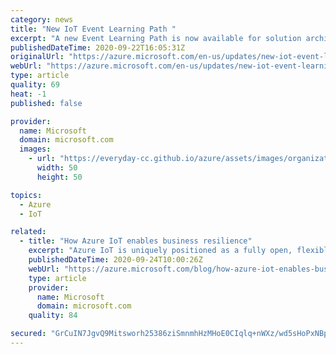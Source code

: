```yaml
---
category: news
title: "New IoT Event Learning Path "
excerpt: "A new Event Learning Path is now available for solution architects, business decision makers, and developers interested in IoT Solutions with Azure IoT Services. "
publishedDateTime: 2020-09-22T16:05:31Z
originalUrl: "https://azure.microsoft.com/en-us/updates/new-iot-event-learning-path/"
webUrl: "https://azure.microsoft.com/en-us/updates/new-iot-event-learning-path/"
type: article
quality: 69
heat: -1
published: false

provider:
  name: Microsoft
  domain: microsoft.com
  images:
    - url: "https://everyday-cc.github.io/azure/assets/images/organizations/microsoft.com-50x50.jpg"
      width: 50
      height: 50

topics:
  - Azure
  - IoT

related:
  - title: "How Azure IoT enables business resilience"
    excerpt: "Azure IoT is uniquely positioned as a fully open, flexible platform that spans industry applications and simplifies the development process. At Microsoft Ignite, we shared the latest from Azure IoT and how partners and customers are using these innovations in amazing ways"
    publishedDateTime: 2020-09-24T10:00:26Z
    webUrl: "https://azure.microsoft.com/blog/how-azure-iot-enables-business-resilience/"
    type: article
    provider:
      name: Microsoft
      domain: microsoft.com
    quality: 84

secured: "GrCuIN7JgvQ9Mitsworh25386ziSmnmhHzMHoE0CIqlq+nWXz/wd5sHoPxNBpmUveNBGXPx9+MvtvZweqhf5W+ol5SocB/cAGATpG4AUfRdHx/uo64ynmjVLIkZiHrd3D1qb1xMkk7B8iyi5W5h01jcBN4IysCFSU3UQegNbnHKHMR6OSrVi1a1n2QNNKysBWZcNmUM8U0QVfNYZqY1GQbhJwhNgTIkvzOH+jzWkCc0KX1vO/871ou7poplhPDXq/xBz6n+Y+akO7LQMB2I+sx5vRYLERcQeg4hxX4uY1IbkcLrjimcNBHdS/Fv010t9vBqqPz1KeJExsKx2Bc1AUJzaV6+BuxcWX2lSSPcmU44=;LDrpsVl8qd616lpmN20Pmw=="
---
```


